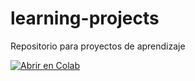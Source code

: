 # learning-projects
Repositorio para proyectos de aprendizaje

[![Abrir en Colab](https://colab.research.google.com/assets/colab-badge.svg)](https://colab.research.google.com/github/CAlvarezLock/proyectos-de-aprendizaje/blob/main/Analisis_de_datos.ipynb)


